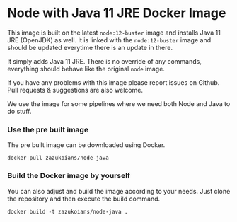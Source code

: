 # Node with Java 11 JRE Docker Image

This image is built on the latest `node:12-buster` image and installs Java 11 JRE (OpenJDK) as well. It is linked with the `node:12-buster` image and should be updated everytime there is an update in there.

It simply adds Java 11 JRE. There is no override of any commands, everything should behave like the original `node` image.

If you have any problems with this image please report issues on Github. Pull requests & suggestions are also welcome.

We use the image for some pipelines where we need both Node and Java to do stuff.

### Use the pre built image

The pre built image can be downloaded using Docker.

    docker pull zazukoians/node-java


### Build the Docker image by yourself

You can also adjust and build the image according to your needs. Just clone the repository and then execute the build command.

    docker build -t zazukoians/node-java .


